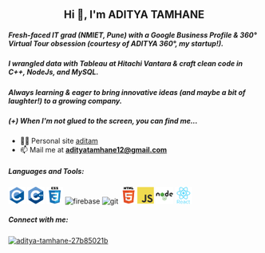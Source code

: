 <h2 align="center">Hi 👋, I'm ADITYA TAMHANE </h2>
<h5 align="left">Fresh-faced IT grad (NMIET, Pune) with a Google Business Profile & 360° Virtual Tour obsession (courtesy of ADITYA 360°, my startup!).</h5>

  <h5 align="left">I wrangled data with Tableau at Hitachi Vantara & craft clean code in C++, NodeJs, and MySQL.</h5>
  
  <h5 align="left">Always learning & eager to bring innovative ideas (and maybe a bit of laughter!) to a growing company.</h5> 
  
  <h5 align="left">(+) When I'm not glued to the screen, you can find me...</h5>


<img align="right" alt="" width="230" src="https://ameyacloud.in/wp-content/uploads/2022/04/Course-Overview.gif"></img>


- 👨‍💻 Personal site [aditam](https://aditya-tamhane.github.io/aditam/)
- 📫 Mail me at **adityatamhane12@gmail.com**

<h5 align="left">Languages and Tools:</h5>
<p align="left"> <img src="https://raw.githubusercontent.com/devicons/devicon/master/icons/c/c-original.svg" alt="c" width="34" height="34"/> <img src="https://raw.githubusercontent.com/devicons/devicon/master/icons/cplusplus/cplusplus-original.svg" alt="cplusplus" width="34" height="34"/>  <img src="https://raw.githubusercontent.com/devicons/devicon/master/icons/css3/css3-original-wordmark.svg" alt="css3" width="34" height="34"/>  <img src="https://www.vectorlogo.zone/logos/firebase/firebase-icon.svg" alt="firebase" width="34" height="34"/> <img src="https://www.vectorlogo.zone/logos/git-scm/git-scm-icon.svg" alt="git" width="34" height="34"/> <img src="https://raw.githubusercontent.com/devicons/devicon/master/icons/html5/html5-original-wordmark.svg" alt="html5" width="34" height="34"/><img src="https://raw.githubusercontent.com/devicons/devicon/master/icons/javascript/javascript-original.svg" alt="javascript" width="34" height="34"/> <img src="https://raw.githubusercontent.com/devicons/devicon/master/icons/nodejs/nodejs-original-wordmark.svg" alt="nodejs" width="34" height="34"/>  <img src="https://raw.githubusercontent.com/devicons/devicon/master/icons/react/react-original-wordmark.svg" alt="react" width="34" height="34"/> </p>

<h5 align="left">Connect with me:</h5>
<p align="left">
<a href="https://linkedin.com/in/aditya-tamhane-27b85021b" target="blank"><img align="center" src="https://raw.githubusercontent.com/rahuldkjain/github-profile-readme-generator/master/src/images/icons/Social/linked-in-alt.svg" alt="aditya-tamhane-27b85021b" height="30" width="30" /></a>
</p>
